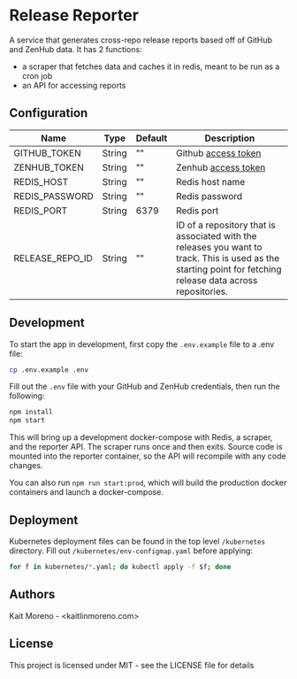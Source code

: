 # Release Reporter

A service that generates cross-repo release reports based off of GitHub and ZenHub data. It has 2 functions:

   - a scraper that fetches data and caches it in redis, meant to be run as a cron job
   - an API for accessing reports

## Configuration

| Name            | Type   | Default | Description                                                                                                                                                  |
|-----------------|--------|---------|--------------------------------------------------------------------------------------------------------------------------------------------------------------|
| GITHUB_TOKEN    | String | ""      | Github [access token](https://docs.github.com/en/github/authenticating-to-github/creating-a-personal-access-token)                                           |
| ZENHUB_TOKEN    | String | ""      | Zenhub [access token](https://github.com/ZenHubIO/API#authentication)                                                                                        |
| REDIS_HOST      | String | ""      | Redis host name                                                                                                                                              |
| REDIS_PASSWORD  | String | ""      | Redis password                                                                                                                                               |
| REDIS_PORT      | String | 6379    | Redis port                                                                                                                                                   |
| RELEASE_REPO_ID | String | ""      | ID of a repository that is associated with the releases you want to track. This is used as the starting point for fetching release data across repositories. |

## Development

To start the app in development, first copy the `.env.example` file to a .env file:

```sh
cp .env.example .env
```

Fill out the `.env` file with your GitHub and ZenHub credentials, then run the following:

```sh
npm install
npm start
```

This will bring up a development docker-compose with Redis, a scraper, and the reporter API. The scraper runs once and then exits. Source code is mounted into the reporter container, so the API will recompile with any code changes.

You can also run `npm run start:prod`, which will build the production docker containers and launch a docker-compose.

## Deployment

Kubernetes deployment files can be found in the top level `/kubernetes` directory. Fill out `/kubernetes/env-configmap.yaml` before applying:

```sh
for f in kubernetes/*.yaml; do kubectl apply -f $f; done
```

## Authors

Kait Moreno - <kaitlinmoreno.com>

## License

This project is licensed under MIT - see the LICENSE file for details
